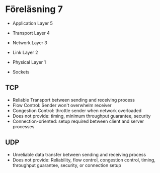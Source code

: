 # Föreläsning 7
  * Application Layer   5
  * Transport Layer     4
  * Network Layer       3
  * Link Layer          2
  * Physical Layer      1


  * Sockets


## TCP
  * Reliable Transport between sending and receiving process
  * Flow Control: Sender won't overwhelm receiver
  * Congestion Control: throttle sender when network overloaded
  * Does not provide: timing, minimum throughput guarantee, security
  * Connection-oriented: setup required between client and server processes
## UDP
  * Unreliable data transfer between sending and receiving process
  * Does not provide: Reliability, flow control, congestion control, timing, throughput
  guarantee, security, or connection setup


